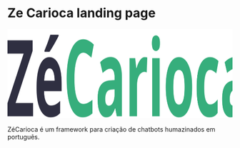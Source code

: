 # Ze Carioca landing page

<img src="./images/logo/logo.svg" height="200px">

ZéCarioca é um framework para criação de chatbots humazinados em português.
